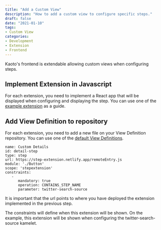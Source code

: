 ```yaml
---
title: "Add a Custom View"
description: "How to add a custom view to configure specific steps."
draft: false
date: "2021-01-10"
tags:
- Custom View
categories:
- Development
- Extension
- Frontend
---
```


Kaoto's frontend is extendable allowing custom views when configuring steps.

## Implement Extension in Javascript

For each extension, you need to implement a React app that will be displayed when configuring and displaying the step. You can use one of the [example extension](https://github.com/KaotoIO/step-extension) as a guide.

## Add View Definition to repository

For each extension, you need to add a new file on your View Definition repository. You can use one of the [default View Definitions](https://github.com/KaotoIO/kaoto-viewdefinition-catalog).

```
name: Custom Details
id: detail-step
type: step
url: https://step-extension.netlify.app/remoteEntry.js
module: './Button'
scope: 'stepextension'
constraints: 
   -
      mandatory: true
      operation: CONTAINS_STEP_NAME
      parameter: twitter-search-source      
```

It is important that the url points to where you have deployed the extension implemented in the previous step.

The constraints will define when this extension will be shown. On the example, this extension will be shown when configuring the twitter-search-source kamelet.
